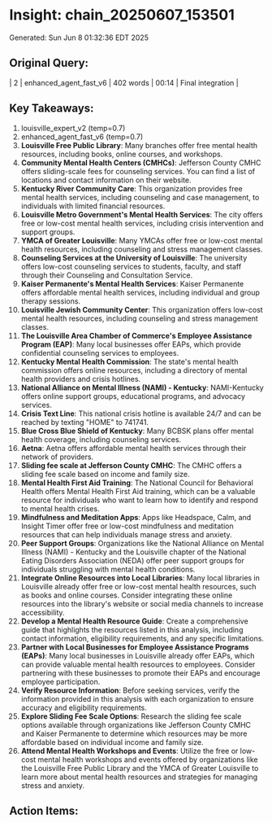 # Insight: chain_20250607_153501
Generated: Sun Jun  8 01:32:36 EDT 2025

## Original Query:
| 2 | enhanced_agent_fast_v6 | 402 words | 00:14 | Final integration |

## Key Takeaways:
1. louisville_expert_v2 (temp=0.7)
2. enhanced_agent_fast_v6 (temp=0.7)
1. **Louisville Free Public Library**: Many branches offer free mental health resources, including books, online courses, and workshops.
2. **Community Mental Health Centers (CMHCs)**: Jefferson County CMHC offers sliding-scale fees for counseling services. You can find a list of locations and contact information on their website.
3. **Kentucky River Community Care**: This organization provides free mental health services, including counseling and case management, to individuals with limited financial resources.
4. **Louisville Metro Government's Mental Health Services**: The city offers free or low-cost mental health services, including crisis intervention and support groups.
5. **YMCA of Greater Louisville**: Many YMCAs offer free or low-cost mental health resources, including counseling and stress management classes.
1. **Counseling Services at the University of Louisville**: The university offers low-cost counseling services to students, faculty, and staff through their Counseling and Consultation Service.
2. **Kaiser Permanente's Mental Health Services**: Kaiser Permanente offers affordable mental health services, including individual and group therapy sessions.
3. **Louisville Jewish Community Center**: This organization offers low-cost mental health resources, including counseling and stress management classes.
4. **The Louisville Area Chamber of Commerce's Employee Assistance Program (EAP)**: Many local businesses offer EAPs, which provide confidential counseling services to employees.
1. **Kentucky Mental Health Commission**: The state's mental health commission offers online resources, including a directory of mental health providers and crisis hotlines.
2. **National Alliance on Mental Illness (NAMI) - Kentucky**: NAMI-Kentucky offers online support groups, educational programs, and advocacy services.
3. **Crisis Text Line**: This national crisis hotline is available 24/7 and can be reached by texting "HOME" to 741741.
1. **Blue Cross Blue Shield of Kentucky**: Many BCBSK plans offer mental health coverage, including counseling services.
2. **Aetna**: Aetna offers affordable mental health services through their network of providers.
3. **Sliding fee scale at Jefferson County CMHC**: The CMHC offers a sliding fee scale based on income and family size.
1. **Mental Health First Aid Training**: The National Council for Behavioral Health offers Mental Health First Aid training, which can be a valuable resource for individuals who want to learn how to identify and respond to mental health crises.
2. **Mindfulness and Meditation Apps**: Apps like Headspace, Calm, and Insight Timer offer free or low-cost mindfulness and meditation resources that can help individuals manage stress and anxiety.
3. **Peer Support Groups**: Organizations like the National Alliance on Mental Illness (NAMI) - Kentucky and the Louisville chapter of the National Eating Disorders Association (NEDA) offer peer support groups for individuals struggling with mental health conditions.
1. **Integrate Online Resources into Local Libraries**: Many local libraries in Louisville already offer free or low-cost mental health resources, such as books and online courses. Consider integrating these online resources into the library's website or social media channels to increase accessibility.
2. **Develop a Mental Health Resource Guide**: Create a comprehensive guide that highlights the resources listed in this analysis, including contact information, eligibility requirements, and any specific limitations.
3. **Partner with Local Businesses for Employee Assistance Programs (EAPs)**: Many local businesses in Louisville already offer EAPs, which can provide valuable mental health resources to employees. Consider partnering with these businesses to promote their EAPs and encourage employee participation.
1. **Verify Resource Information**: Before seeking services, verify the information provided in this analysis with each organization to ensure accuracy and eligibility requirements.
2. **Explore Sliding Fee Scale Options**: Research the sliding fee scale options available through organizations like Jefferson County CMHC and Kaiser Permanente to determine which resources may be more affordable based on individual income and family size.
3. **Attend Mental Health Workshops and Events**: Utilize the free or low-cost mental health workshops and events offered by organizations like the Louisville Free Public Library and the YMCA of Greater Louisville to learn more about mental health resources and strategies for managing stress and anxiety.

## Action Items:
